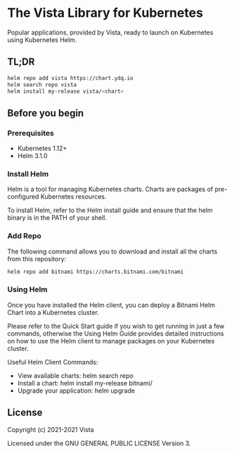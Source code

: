 # The Vista Library for Kubernetes

Popular applications, provided by Vista, ready to launch on Kubernetes using Kubernetes Helm.

## TL;DR

```bash
helm repo add vista https://chart.ydq.io
helm search repo vista
helm install my-release vista/<chart>
```

## Before you begin

### Prerequisites

- Kubernetes 1.12+
- Helm 3.1.0

### Install Helm

Helm is a tool for managing Kubernetes charts. Charts are packages of pre-configured Kubernetes resources.

To install Helm, refer to the Helm install guide and ensure that the helm binary is in the PATH of your shell.

### Add Repo

The following command allows you to download and install all the charts from this repository:

```bash
helm repo add bitnami https://charts.bitnami.com/bitnami
```

### Using Helm

Once you have installed the Helm client, you can deploy a Bitnami Helm Chart into a Kubernetes cluster.

Please refer to the Quick Start guide if you wish to get running in just a few commands, otherwise the Using Helm Guide provides detailed instructions on how to use the Helm client to manage packages on your Kubernetes cluster.

Useful Helm Client Commands:

- View available charts: helm search repo
- Install a chart: helm install my-release bitnami/<package-name>
- Upgrade your application: helm upgrade

## License

Copyright (c) 2021-2021 Vista

Licensed under the GNU GENERAL PUBLIC LICENSE Version 3.
